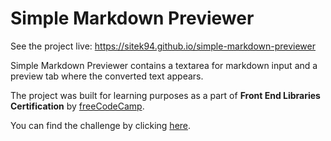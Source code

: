# Simple Markdown Previewer

See the project live: https://sitek94.github.io/simple-markdown-previewer

Simple Markdown Previewer contains a textarea for markdown input and a preview tab where the converted text appears.

The project was built for learning purposes as a part of **Front End Libraries Certification** by [freeCodeCamp](https://www.freecodecamp.org/).

You can find the challenge by clicking [here](https://www.freecodecamp.org/learn/front-end-libraries/front-end-libraries-projects/build-a-markdown-previewer).
